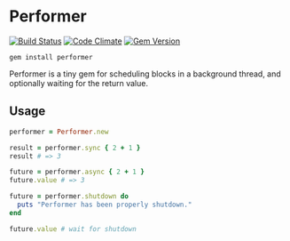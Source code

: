 # Performer

[![Build Status](https://travis-ci.org/Burgestrand/performer.svg?branch=master)](https://travis-ci.org/Burgestrand/puddle)
[![Code Climate](https://codeclimate.com/github/Burgestrand/performer.png)](https://codeclimate.com/github/Burgestrand/puddle)
[![Gem Version](https://badge.fury.io/rb/performer.png)](http://badge.fury.io/rb/puddle)

```
gem install performer
```

Performer is a tiny gem for scheduling blocks in a background thread,
and optionally waiting for the return value.

## Usage

``` ruby
performer = Performer.new

result = performer.sync { 2 + 1 }
result # => 3

future = performer.async { 2 + 1 }
future.value # => 3

future = performer.shutdown do
  puts "Performer has been properly shutdown."
end

future.value # wait for shutdown
```
